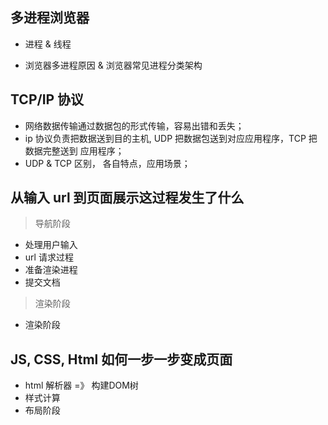 ## 多进程浏览器

* 进程 & 线程

* 浏览器多进程原因 & 浏览器常见进程分类架构

## TCP/IP 协议

* 网络数据传输通过数据包的形式传输，容易出错和丢失；
* ip 协议负责把数据送到目的主机, UDP 把数据包送到对应应用程序，TCP 把数据完整送到 应用程序；
* UDP & TCP 区别， 各自特点，应用场景；

## 从输入 url 到页面展示这过程发生了什么

> 导航阶段

* 处理用户输入
* url 请求过程
* 准备渲染进程
* 提交文档

> 渲染阶段
* 渲染阶段

## JS, CSS, Html 如何一步一步变成页面

* html 解析器 =》 构建DOM树
* 样式计算
* 布局阶段
